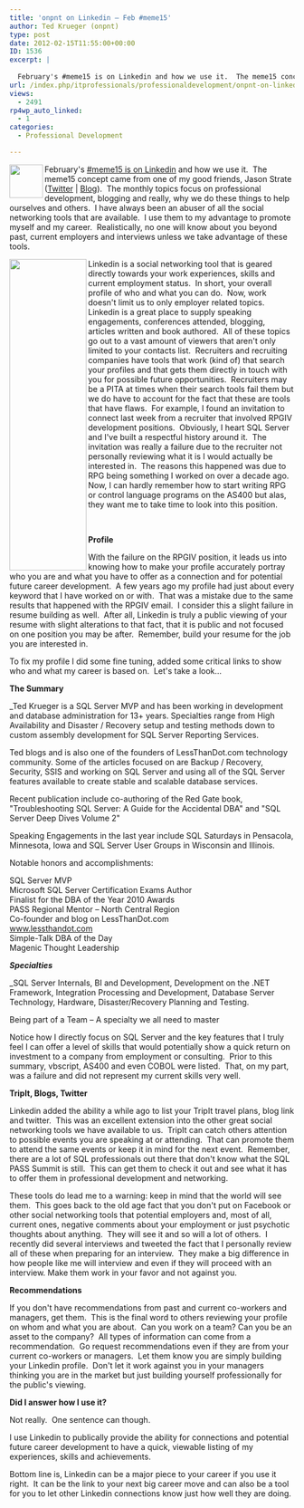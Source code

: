```yaml
---
title: 'onpnt on Linkedin – Feb #meme15'
author: Ted Krueger (onpnt)
type: post
date: 2012-02-15T11:55:00+00:00
ID: 1536
excerpt: |
   
  February's #meme15 is on Linkedin and how we use it.  The meme15 concept came from one of my good friends, Jason Strate (Twitter | Blog).  The monthly topics focus on professional development, blogging and really, why we do these things to help ourse&hellip;
url: /index.php/itprofessionals/professionaldevelopment/onpnt-on-linkedin-feb-meme15/
views:
  - 2491
rp4wp_auto_linked:
  - 1
categories:
  - Professional Development

---
```

<div class="image_block">
  <a href="/media/blogs/ITProfessionals/-16.png?mtime=1329313898"></a><a href="http://www.jasonstrate.com/2012/02/february-meme15-assignment/"><img src="/wp-content/uploads/blogs/ITProfessionals/-16.png?mtime=1329313898" alt="" width="59" height="59" align="left" /></a>
</div>

February's [#meme15 is on Linkedin][1] and how we use it.  The meme15 concept came from one of my good friends, Jason Strate ([Twitter][2] | [Blog][3]).  The monthly topics focus on professional development, blogging and really, why we do these things to help ourselves and others.  I have always been an abuser of all the social networking tools that are available.  I use them to my advantage to promote myself and my career.  Realistically, no one will know about you beyond past, current employers and interviews unless we take advantage of these tools.

<div class="image_block">
  <a href="/media/blogs/ITProfessionals/-17.png?mtime=1329313899"><img src="/wp-content/uploads/blogs/ITProfessionals/-17.png?mtime=1329313899" alt="" width="136" height="550" align="left" /></a>
</div>

Linkedin is a social networking tool that is geared directly towards your work experiences, skills and current employment status.  In short, your overall profile of who and what you can do.  Now, work doesn't limit us to only employer related topics.  Linkedin is a great place to supply speaking engagements, conferences attended, blogging, articles written and book authored.  All of these topics go out to a vast amount of viewers that aren't only limited to your contacts list.  Recruiters and recruiting companies have tools that work (kind of) that search your profiles and that gets them directly in touch with you for possible future opportunities.  Recruiters may be a PITA at times when their search tools fail them but we do have to account for the fact that these are tools that have flaws.  For example, I found an invitation to connect last week from a recruiter that involved RPGIV development positions.  Obviously, I heart SQL Server and I've built a respectful history around it.  The invitation was really a failure due to the recruiter not personally reviewing what it is I would actually be interested in.  The reasons this happened was due to RPG being something I worked on over a decade ago.  Now, I can hardly remember how to start writing RPG or control language programs on the AS400 but alas, they want me to take time to look into this position.

 

**Profile**

With the failure on the RPGIV position, it leads us into knowing how to make your profile accurately portray who you are and what you have to offer as a connection and for potential future career development.  A few years ago my profile had just about every keyword that I have worked on or with.  That was a mistake due to the same results that happened with the RPGIV email.  I consider this a slight failure in resume building as well.  After all, Linkedin is truly a public viewing of your resume with slight alterations to that fact, that it is public and not focused on one position you may be after.  Remember, build your resume for the job you are interested in.

To fix my profile I did some fine tuning, added some critical links to show who and what my career is based on.  Let's take a look...

**The Summary**

_Ted Krueger is a SQL Server MVP and has been working in development and database administration for 13+ years. Specialties range from High Availability and Disaster / Recovery setup and testing methods down to custom assembly development for SQL Server Reporting Services. </p> 

Ted blogs and is also one of the founders of LessThanDot.com technology community. Some of the articles focused on are Backup / Recovery, Security, SSIS and working on SQL Server and using all of the SQL Server features available to create stable and scalable database services.

Recent publication include co-authoring of the Red Gate book, "Troubleshooting SQL Server: A Guide for the Accidental DBA" and "SQL Server Deep Dives Volume 2"

Speaking Engagements in the last year include SQL Saturdays in Pensacola, Minnesota, Iowa and SQL Server User Groups in Wisconsin and Illinois.

Notable honors and accomplishments:

SQL Server MVP   
Microsoft SQL Server Certification Exams Author   
Finalist for the DBA of the Year 2010 Awards   
PASS Regional Mentor – North Central Region   
Co-founder and blog on LessThanDot.com   
www.lessthandot.com   
Simple-Talk DBA of the Day   
Magenic Thought Leadership </em>

**_Specialties_**

_SQL Server Internals, BI and Development, Development on the .NET Framework, Integration Processing and Development, Database Server Technology, Hardware, Disaster/Recovery Planning and Testing.</p> 

Being part of a Team – A specialty we all need to master</em>

Notice how I directly focus on SQL Server and the key features that I truly feel I can offer a level of skills that would potentially show a quick return on investment to a company from employment or consulting.  Prior to this summary, vbscript, AS400 and even COBOL were listed.  That, on my part, was a failure and did not represent my current skills very well.

**TripIt, Blogs, Twitter**

Linkedin added the ability a while ago to list your TripIt travel plans, blog link and twitter.  This was an excellent extension into the other great social networking tools we have available to us.  TripIt can catch others attention to possible events you are speaking at or attending.  That can promote them to attend the same events or keep it in mind for the next event.  Remember, there are a lot of SQL professionals out there that don't know what the SQL PASS Summit is still.  This can get them to check it out and see what it has to offer them in professional development and networking.

These tools do lead me to a warning: keep in mind that the world will see them.  This goes back to the old age fact that you don't put on Facebook or other social networking tools that potential employers and, most of all, current ones, negative comments about your employment or just psychotic thoughts about anything.  They will see it and so will a lot of others.  I recently did several interviews and tweeted the fact that I personally review all of these when preparing for an interview.  They make a big difference in how people like me will interview and even if they will proceed with an interview. Make them work in your favor and not against you.

**Recommendations**

If you don't have recommendations from past and current co-workers and managers, get them.  This is the final word to others reviewing your profile on whom and what you are about.  Can you work on a team? Can you be an asset to the company?  All types of information can come from a recommendation.  Go request recommendations even if they are from your current co-workers or managers.  Let them know you are simply building your Linkedin profile.  Don't let it work against you in your managers thinking you are in the market but just building yourself professionally for the public's viewing.

**Did I answer how I use it?**

Not really.  One sentence can though.

I use Linkedin to publically provide the ability for connections and potential future career development to have a quick, viewable listing of my experiences, skills and achievements.

Bottom line is, Linkedin can be a major piece to your career if you use it right.  It can be the link to your next big career move and can also be a tool for you to let other Linkedin connections know just how well they are doing.

 [1]: http://www.jasonstrate.com/2012/02/february-meme15-assignment/
 [2]: http://www.twitter.com/StrateSQL
 [3]: http://www.jasonstrate.com/